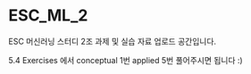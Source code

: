 # ESC_ML_2
ESC 머신러닝 스터디 2조 과제 및 실습 자료 업로드 공간입니다.

5.4 Exercises 에서  conceptual 1번 applied 5번 풀어주시면 됩니다 :)

